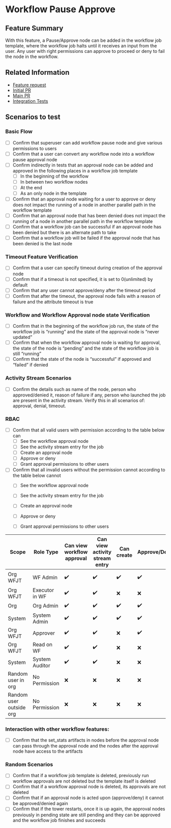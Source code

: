 # Workflow Pause Approve

## Feature Summary
With this feature, a Pause/Approve node can be added in the workflow job template, where the workflow job halts until it receives an input from the user.
Any user with right permissions can approve to proceed or deny to fail the node in the workflow.

## Related Information
* [Feature request](https://github.com/ansible/awx/issues/1206)
* [Initial PR](https://github.com/ansible/awx/pull/2352)
* [Main PR](https://github.com/ansible/awx/pull/3801)
* [Integration Tests](https://github.com/ansible/tower-qa/blob/workflow_pause_approve/tests/api/workflows/test_workflow_approval_nodes.py)

## Scenarios to test

### Basic Flow

- [ ] Confirm that superuser can add workflow pause node and give various permissions to users
- [ ] Confirm that a user can convert any workflow node into a workflow pause approval node
- [ ] Confirm indirectly in tests that an approval node can be added and approved in the following places in a workflow job template
    - [ ] In the beginning of the workflow
    - [ ] In between two workflow nodes
    - [ ] At the end
    - [ ] As an only node in the template
- [ ] Confirm that an approval node waiting for a user to approve or deny does not impact the running of a node in another parallel path in the workflow template
- [ ] Confirm that an approval node that has been denied does not impact the running of a node in another parallel path in the workflow template
- [ ] Confirm that a workflow job can be successful if an approval node has been denied but there is an alternate path to take
- [ ] Confirm that a workflow job will be failed if the approval node that has been denied is the last node

### Timeout Feature Verification

- [ ] Confirm that a user can specify timeout during creation of the approval node
- [ ] Confirm that if a timeout is not specified, it is set to 0(unlimited) by default
- [ ] Confirm that any user cannot approve/deny after the timeout period
- [ ] Confirm that after the timeout, the approval node fails with a reason of failure and the attribute timeout is true

### Workflow and Workflow Approval node state Verification

- [ ] Confirm that in the beginning of the workflow job run, the state of the workflow job is “running” and the state of the approval node is “never updated”
- [ ] Confirm that when the workflow approval node is waiting for approval, the state of the node is “pending” and the state of the workflow job is still “running”
- [ ] Confirm that the state of the node is “successful” if approved and “failed” if denied

### Activity Stream Scenarios

- [ ] Confirm the details such as name of the node, person who approved/denied it, reason of failure if any, person who launched the job are present in the activity stream. Verify this in all scenarios of: approval, denial, timeout.

### RBAC

- [ ] Confirm that all valid users with permission according to the table below can
    - [ ] See the workflow approval node
    - [ ] See the activity stream entry for the job
    - [ ] Create an approval node
    - [ ] Approve or deny
    - [ ] Grant approval permissions to other users
- [ ] Confirm that all invalid users without the permission cannot according to the table below cannot
    - [ ] See the workflow approval node
    - [ ] See the activity stream entry for the job
    - [ ] Create an approval node
    - [ ] Approve or deny
    - [ ] Grant approval permissions to other users


| Scope  | Role Type | Can view workflow approval  | Can view activity stream entry | Can create  | Approve/Deny |Grant approval  |
| ------------- | ------------- | ------------- | ------------- | ------------- | ------------- | ------------- |
| Org <br> WFJT | WF Admin | ✔️ | ✔️ | ✔️ | ✔️ | Org ❌ <br> WFJT ✔️ |
| Org <br> WFJT | Executor in WF | ✔️ | ✔️ | ❌ | ❌ | ❌ |
| Org | Org Admin | ✔️ | ✔️ | ✔️ | ✔️ | ✔️ |
| System | System Admin | ✔️ | ✔️ | ✔️ | ✔️ | ✔️ |
| Org <br> WFJT | Approver | ✔️ | ✔️ | ❌️ | ✔️ | ❌ |
| Org <br> WFJT | Read on WF | ✔️ | ✔️ | ❌ | ❌ | ❌ |
| System | System Auditor | ✔️ | ✔️ | ❌ | ❌ | ❌ |
| Random user in org | No Permission | ❌ | ❌ | ❌ | ❌ | ❌ |
| Random user outside org | No Permission | ❌ | ❌ | ❌ | ❌ | ❌ |

### Interaction with other workflow features:

- [ ] Confirm that the set_stats artifacts in nodes before the approval node can pass through the approval node and the nodes after the approval node have access to the artifacts

### Random Scenarios

- [ ] Confirm that if a workflow job template is deleted, previously run workflow approvals are not deleted but the template itself is deleted
- [ ] Confirm that if a workflow approval node is deleted, its approvals are not deleted
- [ ] Confirm that if an approval node is acted upon (approve/deny) it cannot be approved/denied again
- [ ] Confirm that if the tower restarts, once it is up again, the approval nodes previously in pending state are still pending and they can be approved and the workflow job finishes and succeeds
